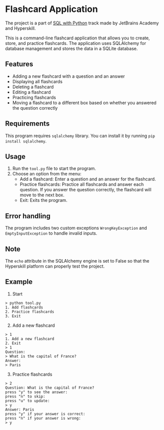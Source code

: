 # Flashcard Application

The project is a part of [SQL with Python](https://hyperskill.org/tracks/30) track made by JetBrains Academy and Hyperskill.

This is a command-line flashcard application that allows you to create, store, and practice flashcards. The application uses SQLAlchemy for database management and stores the data in a SQLite database.

## Features
- Adding a new flashcard with a question and an answer
- Displaying all flashcards
- Deleting a flashcard
- Editing a flashcard
- Practicing flashcards
- Moving a flashcard to a different box based on whether you answered the question correctly

## Requirements
This program requires `sqlalchemy` library. You can install it by running `pip install sqlalchemy`.

## Usage
1. Run the `tool.py` file to start the program.
2. Choose an option from the menu:
   - Add a flashcard: Enter a question and an answer for the flashcard.
   - Practice flashcards: Practice all flashcards and answer each question. If you answer the question correctly, the flashcard will move to the next box.
   - Exit: Exits the program.

## Error handling
The program includes two custom exceptions `WrongKeyException` and `EmptyInputException` to handle invalid inputs.

## Note
The `echo` attribute in the SQLAlchemy engine is set to False so that the Hyperskill platform can properly test the project.

## Example
1. Start
```commandline
> python tool.py
1. Add flashcards
2. Practice flashcards
3. Exit
```
2. Add a new flashcard
```commandline
> 1
1. Add a new flashcard
2. Exit
> 1
Question:
> What is the capital of France?
Answer:
> Paris
```
3. Practice flashcards
```commandline
> 2
Question: What is the capital of France?
press "y" to see the answer:
press "n" to skip:
press "u" to update:
> y
Answer: Paris
press "y" if your answer is correct:
press "n" if your answer is wrong:
> y
```
